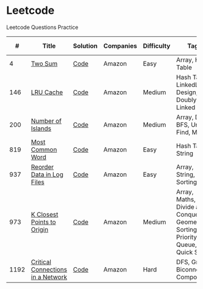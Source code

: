 # Leetcode
Leetcode Questions Practice

|#|Title|Solution|Companies|Difficulty|Tags|Acceptance Rate|
| - | - | - | - | - |  - | - |
|4|[Two Sum](https://leetcode.com/problems/two-sum/)|[Code](https://github.com/yvrakesh/Leetcode/tree/main/Amazon/Source%20Code/4.%20Two%20Sum)|Amazon|Easy|Array, Hash Table|47.3%|
|146|[LRU Cache](https://leetcode.com/problems/lru-cache/)|[Code](https://github.com/yvrakesh/Leetcode/tree/main/Amazon/Source%20Code/5.%20LRU%20Cache)|Amazon|Medium|Hash Table, LinkedList, Design, Doubly Linked List|37.4%|
|200|[Number of Islands](https://leetcode.com/problems/number-of-islands/)|[Code](https://github.com/yvrakesh/Leetcode/tree/main/Amazon/Source%20Code/2.%20Number%20of%20Islands)|Amazon|Medium|Array, DFS, BFS, Union Find, Matrix|50.7%|
|819|[Most Common Word](https://leetcode.com/problems/most-common-word/)|[Code](https://github.com/yvrakesh/Leetcode/tree/main/Amazon/Source%20Code/7.%20Most%20Common%20Word)|Amazon|Easy|Hash Table, String|45.4%|
|937|[Reorder Data in Log Files](https://leetcode.com/problems/reorder-data-in-log-files/)|[Code](https://github.com/yvrakesh/Leetcode/tree/main/Amazon/Source%20Code/1.%20Reorder%20Data%20in%20Log%20Files)|Amazon|Easy|Array, String, Sorting|55.2%|
|973|[K Closest Points to Origin](https://leetcode.com/problems/k-closest-points-to-origin/)|[Code](https://github.com/yvrakesh/Leetcode/tree/main/Amazon/Source%20Code/6.%20K%20Closest%20Points%20to%20Origin)|Amazon|Medium|Array, Maths, Divide and Conquer, Geometry, Sorting, Priority Queue, Quick Select|65.2%|
|1192|[Critical Connections in a Network](https://leetcode.com/problems/critical-connections-in-a-network/)|[Code](https://github.com/yvrakesh/Leetcode/tree/main/Amazon/Source%20Code/3.%20Critical%20Connections%20in%20a%20Network)|Amazon|Hard|DFS, Graph, Biconnected Components|51.7%|

